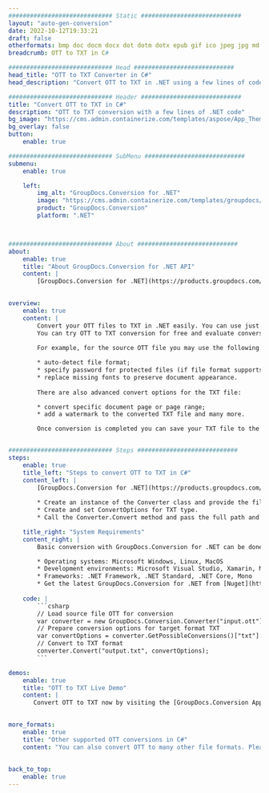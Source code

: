 ```yaml
---
############################# Static ############################
layout: "auto-gen-conversion"
date: 2022-10-12T19:33:21
draft: false
otherformats: bmp doc docm docx dot dotm dotx epub gif ico jpeg jpg md odt ott pdf png psd rtf tex tif tiff txt xps
breadcrumb: OTT to TXT in C#

############################# Head ############################
head_title: "OTT to TXT Converter in C#"
head_description: "Convert OTT to TXT in .NET using a few lines of code. Use the GroupDocs Document Conversion API to convert over 160 file formats."

############################# Header ############################
title: "Convert OTT to TXT in C#"
description: "OTT to TXT conversion with a few lines of .NET code"
bg_image: "https://cms.admin.containerize.com/templates/aspose/App_Themes/V3/images/bg/header1.png"
bg_overlay: false
button:
    enable: true

############################# SubMenu ############################
submenu:
    enable: true

    left:
        img_alt: "GroupDocs.Conversion for .NET"
        image: "https://cms.admin.containerize.com/templates/groupdocs/images/product-logos/90x90-noborder/groupdocs-conversion-net.png"
        product: "GroupDocs.Conversion"
        platform: ".NET"



############################# About ############################
about:
    enable: true
    title: "About GroupDocs.Conversion for .NET API"
    content: |
        [GroupDocs.Conversion for .NET](https://products.groupdocs.com/conversion/net/) can be used to convert Microsoft Word, Excel, PowerPoint, PDF, Visio and other formats. GroupDocs.Conversion is a standalone API that is suitable for back-end and internal systems where high performance is required. It does not depend on any software such as Microsoft or Open Office.
    

overview:
    enable: true
    content: |
        Convert your OTT files to TXT in .NET easily. You can use just a couple of C# code lines in any platform of your choice like - Windows, Linux, macOS.
        You can try OTT to TXT conversion for free and evaluate conversion results quality.  Along with simple file conversion scenarios you can try more advanced options for loading source OTT file and for saving output TXT result. 
        
        For example, for the source OTT file you may use the following load options:

        * auto-detect file format;
        * specify password for protected files (if file format supports it);
        * replace missing fonts to preserve document appearance.
        
        There are also advanced convert options for the TXT file:

        * convert specific document page or page range;
        * add a watermark to the converted TXT file and many more.

        Once conversion is completed you can save your TXT file to the local file path or any third-party storage like FTP, Amazon S3, Google Drive, Dropbox etc. Please note - to convert OTT to TXT there is no need for any additional software installed - like MS Office, Open Office, Adobe Acrobat Reader etc.


############################# Steps ############################
steps:
    enable: true
    title_left: "Steps to convert OTT to TXT in C#"
    content_left: |
        [GroupDocs.Conversion for .NET](https://products.groupdocs.com/conversion/net/) makes it easy for developers to convert a OTT file to TXT with a few lines of code.
        
        * Create an instance of the Converter class and provide the file OTT with the full path
        * Create and set ConvertOptions for TXT type.
        * Call the Converter.Convert method and pass the full path and format (TXT) as a parameter

    title_right: "System Requirements"
    content_right: |
        Basic conversion with GroupDocs.Conversion for .NET can be done in just a few simple steps. Our APIs are supported on all major platforms and operating systems. Before executing the code below, make sure you have the following prerequisites installed on your system.

        * Operating systems: Microsoft Windows, Linux, MacOS
        * Development environments: Microsoft Visual Studio, Xamarin, MonoDevelop
        * Frameworks: .NET Framework, .NET Standard, .NET Core, Mono
        * Get the latest GroupDocs.Conversion for .NET from [Nuget](https://www.nuget.org/packages/groupdocs.conversion)
         
    code: |
        ```csharp    
        // Load source file OTT for conversion
        var converter = new GroupDocs.Conversion.Converter("input.ott");
        // Prepare conversion options for target format TXT
        var convertOptions = converter.GetPossibleConversions()["txt"].ConvertOptions;
        // Convert to TXT format
        converter.Convert("output.txt", convertOptions);
        ```

demos:
    enable: true
    title: "OTT to TXT Live Demo"
    content: |
       Convert OTT to TXT now by visiting the [GroupDocs.Conversion App](https://products.groupdocs.app/conversion/family) website. Online demo has the following advantages
          

more_formats:
    enable: true
    title: "Other supported OTT conversions in C#"
    content: "You can also convert OTT to many other file formats. Please see the list below."
       
       
back_to_top:
    enable: true
---
```


